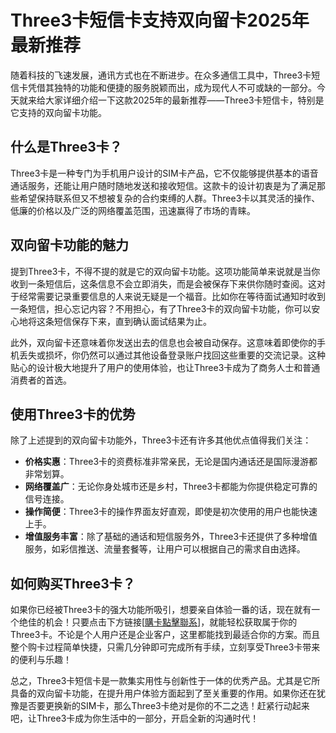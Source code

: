 # Three3卡短信卡支持双向留卡2025年最新推荐

随着科技的飞速发展，通讯方式也在不断进步。在众多通信工具中，Three3卡短信卡凭借其独特的功能和便捷的服务脱颖而出，成为现代人不可或缺的一部分。今天就来给大家详细介绍一下这款2025年的最新推荐——Three3卡短信卡，特别是它支持的双向留卡功能。

## 什么是Three3卡？

Three3卡是一种专门为手机用户设计的SIM卡产品，它不仅能够提供基本的语音通话服务，还能让用户随时随地发送和接收短信。这款卡的设计初衷是为了满足那些希望保持联系但又不想被复杂的合约束缚的人群。Three3卡以其灵活的操作、低廉的价格以及广泛的网络覆盖范围，迅速赢得了市场的青睐。

## 双向留卡功能的魅力

提到Three3卡，不得不提的就是它的双向留卡功能。这项功能简单来说就是当你收到一条短信后，这条信息不会立即消失，而是会被保存下来供你随时查阅。这对于经常需要记录重要信息的人来说无疑是一个福音。比如你在等待面试通知时收到一条短信，担心忘记内容？不用担心，有了Three3卡的双向留卡功能，你可以安心地将这条短信保存下来，直到确认面试结果为止。

此外，双向留卡还意味着你发送出去的信息也会被自动保存。这意味着即使你的手机丢失或损坏，你仍然可以通过其他设备登录账户找回这些重要的交流记录。这种贴心的设计极大地提升了用户的使用体验，也让Three3卡成为了商务人士和普通消费者的首选。

## 使用Three3卡的优势

除了上述提到的双向留卡功能外，Three3卡还有许多其他优点值得我们关注：

- **价格实惠**：Three3卡的资费标准非常亲民，无论是国内通话还是国际漫游都非常划算。
- **网络覆盖广**：无论你身处城市还是乡村，Three3卡都能为你提供稳定可靠的信号连接。
- **操作简便**：Three3卡的操作界面友好直观，即使是初次使用的用户也能快速上手。
- **增值服务丰富**：除了基础的通话和短信服务外，Three3卡还提供了多种增值服务，如彩信推送、流量套餐等，让用户可以根据自己的需求自由选择。

## 如何购买Three3卡？

如果你已经被Three3卡的强大功能所吸引，想要亲自体验一番的话，现在就有一个绝佳的机会！只要点击下方链接[[購卡點擊聯系](https://t.me/s/SXDXQF)]，就能轻松获取属于你的Three3卡。不论是个人用户还是企业客户，这里都能找到最适合你的方案。而且整个购卡过程简单快捷，只需几分钟即可完成所有手续，立刻享受Three3卡带来的便利与乐趣！

总之，Three3卡短信卡是一款集实用性与创新性于一体的优秀产品。尤其是它所具备的双向留卡功能，在提升用户体验方面起到了至关重要的作用。如果你还在犹豫是否要更换新的SIM卡，那么Three3卡绝对是你的不二之选！赶紧行动起来吧，让Three3卡成为你生活中的一部分，开启全新的沟通时代！